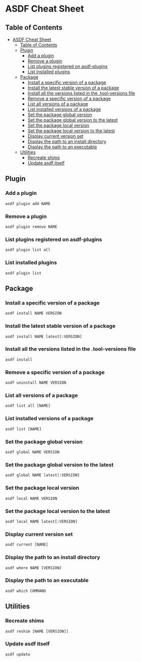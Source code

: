 # ASDF Cheat Sheet

## Table of Contents

- [ASDF Cheat Sheet](#asdf-cheat-sheet)
  - [Table of Contents](#table-of-contents)
  - [Plugin](#plugin)
    - [Add a plugin](#add-a-plugin)
    - [Remove a plugin](#remove-a-plugin)
    - [List plugins registered on asdf-plugins](#list-plugins-registered-on-asdf-plugins)
    - [List installed plugins](#list-installed-plugins)
  - [Package](#package)
    - [Install a specific version of a package](#install-a-specific-version-of-a-package)
    - [Install the latest stable version of a package](#install-the-latest-stable-version-of-a-package)
    - [Install all the versions listed in the .tool-versions file](#install-all-the-versions-listed-in-the-tool-versions-file)
    - [Remove a specific version of a package](#remove-a-specific-version-of-a-package)
    - [List all versions of a package](#list-all-versions-of-a-package)
    - [List installed versions of a package](#list-installed-versions-of-a-package)
    - [Set the package global version](#set-the-package-global-version)
    - [Set the package global version to the latest](#set-the-package-global-version-to-the-latest)
    - [Set the package local version](#set-the-package-local-version)
    - [Set the package local version to the latest](#set-the-package-local-version-to-the-latest)
    - [Display current version set](#display-current-version-set)
    - [Display the path to an install directory](#display-the-path-to-an-install-directory)
    - [Display the path to an executable](#display-the-path-to-an-executable)
  - [Utilities](#utilities)
    - [Recreate shims](#recreate-shims)
    - [Update asdf itself](#update-asdf-itself)

## Plugin

### Add a plugin

```
asdf plugin add NAME
```

### Remove a plugin

```
asdf plugin remove NAME
```

### List plugins registered on asdf-plugins

```
asdf plugin list all
```

### List installed plugins

```
asdf plugin list
```

## Package

### Install a specific version of a package

```
asdf install NAME VERSION
```

### Install the latest stable version of a package

```
asdf install NAME latest[:VERSION]
```

### Install all the versions listed in the .tool-versions file

```
asdf install
```

### Remove a specific version of a package

```
asdf uninstall NAME VERSION
```

### List all versions of a package

```
asdf list all [NAME]
```

### List installed versions of a package

```
asdf list [NAME]
```

### Set the package global version

```
asdf global NAME VERSION
```

### Set the package global version to the latest

```
asdf global NAME latest[:VERSION]
```

### Set the package local version

```
asdf local NAME VERSION
```

### Set the package local version to the latest

```
asdf local NAME latest[:VERSION]
```

### Display current version set

```
asdf current [NAME]
```

### Display the path to an install directory

```
asdf where NAME [VERSION]
```

### Display the path to an executable

```
asdf which COMMAND
```

## Utilities

### Recreate shims

```
asdf reshim [NAME [VERSION]]
```

### Update asdf itself

```
asdf update
```
